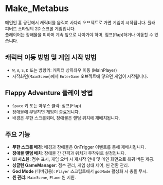 # Make_Metabus

메인인 홈 공간에서 캐릭터를 움직여 사다리 오브젝트로 가면 게임이 시작됩니다.
플래피버드 스타일의 2D 스크롤 게임입니다.  
플레이어는 장애물을 피하며 계속 앞으로 나아가야 하며, 점프(flap)하거나 이동할 수 있습니다.

## 캐릭터 이동 방법 및 게임 시작 방법
- `W`, `A`, `S`, `D` 또는 방향키: 캐릭터 상하좌우 이동 (MainPlayer)
- 시작화면(`MainScene`)에서 `EnterGame` 오브젝트에 닿으면 게임이 시작됩니다.

## Flappy Adventure 플레이 방법

- `Space` 키 또는 마우스 클릭: 점프(Flap)
- 장애물에 부딪히면 게임이 종료됩니다.
- 배경은 무한 스크롤되며, 장애물은 랜덤 위치에 재배치됩니다.

## 주요 기능

- **무한 스크롤 배경**: 배경과 장애물은 OnTrigger 이벤트를 통해 재배치됩니다.
- **장애물 랜덤 배치**: 장애물 간 간격과 위치가 무작위로 설정됩니다.
- **UI 시스템**: 점수 표시, 게임 오버 시 재시작 안내 및 메인 화면으로 복귀 버튼 제공.
- **싱글턴 GameManager**: 점수 관리, 게임 상태 제어, 씬 전환 관리.
- **God Mode** (디버깅용): `Player` 스크립트에서 `godMode` 활성화 시 충돌 무시.
- **씬 관리**: `MainScene`, `Plane` 씬 지원.
